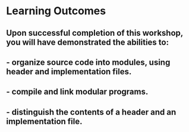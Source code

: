 # Learning Outcomes

## Upon successful completion of this workshop, you will have demonstrated the abilities to:

## - organize source code into modules, using header and implementation files.
## - compile and link modular programs.
## - distinguish the contents of a header and an implementation file.
